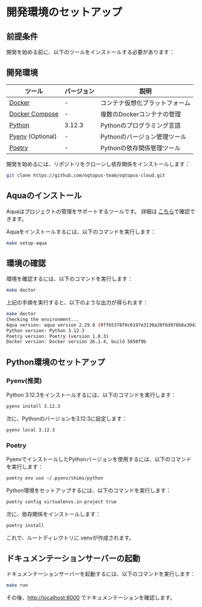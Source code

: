 # 開発環境のセットアップ

## 前提条件

開発を始める前に、以下のツールをインストールする必要があります：

## 開発環境

| ツール                                         | バージョン               | 説明                           |
|------------------------------------------------|--------------------------|-------------------------------|
| [Docker](https://docs.docker.com/get-docker/)  | -                        | コンテナ仮想化プラットフォーム |
| [Docker Compose](https://docs.docker.com/compose/install/) | -            | 複数のDockerコンテナの管理   |
| [Python](https://www.python.org/downloads/)    | 3.12.3                   | Pythonのプログラミング言語    |
| [Pyenv](https://github.com/pyenv/pyenv) (Optional) | -              | Pythonのバージョン管理ツール |
| [Poetry](https://python-poetry.org/)           | -                        | Pythonの依存関係管理ツール    |

開発を始めるには、リポジトリをクローンし依存関係をインストールします：

```bash
git clone https://github.com/oqtopus-team/oqtopus-cloud.git
```

## Aquaのインストール

Aquaはプロジェクトの管理をサポートするツールです。 詳細は [こちら](https://aquaproj.github.io/)で確認できます。

Aquaをインストールするには、以下のコマンドを実行します：

```bash
make setup-aqua
```

## 環境の確認

環境を確認するには、以下のコマンドを実行します：

```bash
make doctor
```

上記の手順を実行すると、以下のような出力が得られます：

```bash
make doctor
Checking the environment...
Aqua version: aqua version 2.29.0 (9ff65378f0c6197e3130a20f6d978b8a3042b463)
Python version: Python 3.12.3
Poetry version: Poetry (version 1.8.3)
Docker version: Docker version 26.1.4, build 5650f9b

```

## Python環境のセットアップ

### Pyenv(推奨)

Python 3.12.3をインストールするには、以下のコマンドを実行します：

```bash
pyenv install 3.12.3
```

次に、Pythonのバージョンを3.12.3に設定します：

```bash
pyenv local 3.12.3
```

### Poetry

PyenvでインストールしたPythonバージョンを使用するには、以下のコマンドを実行します：

```bash
poetry env use ~/.pyenv/shims/python
```

Python環境をセットアップするには、以下のコマンドを実行します：

```bash
poetry config virtualenvs.in-project true
```

次に、依存関係をインストールします：

```bash
poetry install
```

これで、ルートディレクトリに.venvが作成されます。

## ドキュメンテーションサーバーの起動

ドキュメンテーションサーバーを起動するには、以下のコマンドを実行します：

```bash
make run
```

その後、[http://localhost:8000](http://localhost:8000) でドキュメンテーションを確認します。
